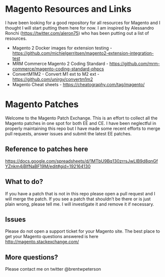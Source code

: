 # Magento Resources and Links
I have been looking for a good repository for all resources for Magento and I thought I will start putting them here for now. I am inspired by Alessandro Ronchi (https://twitter.com/aleron75) who has been putting out a list of resources.
- Magento 2 Docker images for extension testing - https://github.com/michielgerritsen/magento2-extension-integration-test
- MRM Commerce Magento 2 Coding Standard - https://github.com/mrm-commerce/magento-coding-standard-phpcs
- ConvertM1M2 - Convert M1 ext to M2 ext - https://github.com/unirgy/convertm1m2
- Magento Cheat sheets - https://cheatography.com/tag/magento/


# Magento Patches

Welcome to the Magento Patch Exchange. This is an effort to collect all the Magento patches in one spot for both EE and CE. I have been neglectful in properly maintaining this repo but I have made some recent efforts to merge pull requests, answer issues and submit the latest EE patches.

## Reference to patches here
https://docs.google.com/spreadsheets/d/1MTbU9Bq130zrrsJwLIB9d8qnGfYZnkm4jBlfNaBF19M/edit#gid=192164130

## What to do?

If you have a patch that is not in this repo please open a pull request and I will merge the patch. If you see a patch that shouldn’t be there or is just plain wrong, please tell me. I will investigate it and remove it if necessary.

## Issues

Please do not open a support ticket for your Magento site. The best place to get your Magento questions answered is here http://magento.stackexchange.com/ 

## More questions?
Please contact me on twitter @brentwpeterson

